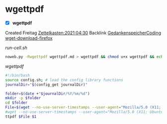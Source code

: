 # wgettpdf

- [X] **wgettpdf**

Created Freitag [Zettelkasten:2021:04:30]()
Backlink [GedankenspeicherCoding](../GedankenspeicherCoding.md)
 [wget-download-firefox](./wget-download-firefox.md)

*run-cell.sh*
```bash
noweb.py -Rwgettpdf wgettpdf.md > wgettpdf && chmod u+x wgettpdf && echo 'fertig'
```

*wgettpdf*
```bash
#!/bin/bash
source config.sh; # load the config library functions
journalDir="$(config_get journalDir)"

folder=$(date +"$journalDir/%Y/%m/%d")
mkdir -p $folder
cd $folder
File=$(wget --no-use-server-timestamps --user-agent="Mozilla/5.0 (X11; Ubuntu; Linux x86_64; rv:88.0)" $1 2>&1 | tee /dev/tty | grep Wird | cut -d ' ' -f 3 | sed -e 's/[^A-Za-z0-9._-]//g')
#wget --no-use-server-timestamps --user-agent="Mozilla/5.0 (X11; Ubuntu; Linux x86_64; rv:88.0)" -O $File $1
ttpdf $File $1
```



